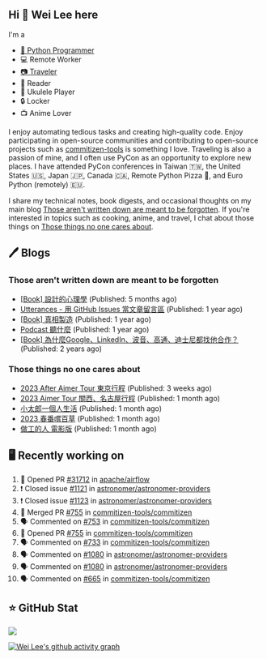 ## Hi 👋 Wei Lee here

I'm a

* [🐍 Python Programmer](https://pycon-note.wei-lee.me/)
* 💻 Remote Worker
* [📷 Traveler](https://travlog.wei-lee.me/)
* 📖 Reader
* 🎵 Ukulele Player
* 🔒 Locker
* 📺 Anime Lover

I enjoy automating tedious tasks and creating high-quality code. Enjoy participating in open-source communities and contributing to open-source projects such as [commitizen-tools](https://github.com/commitizen-tools) is something I love. Traveling is also a passion of mine, and I often use PyCon as an opportunity to explore new places. I have attended PyCon conferences in Taiwan 🇹🇼, the United States 🇺🇸, Japan 🇯🇵, Canada 🇨🇦, Remote Python Pizza 🍕, and Euro Python (remotely) 🇪🇺.

I share my technical notes, book digests, and occasional thoughts on my main blog [Those aren't written down are meant to be forgotten](https://blog.wei-lee.me/). If you're interested in topics such as cooking, anime, and travel, I chat about those things on [Those things no one cares about](https://travlog.wei-lee.me/).

## 🖊️ Blogs

### Those aren't written down are meant to be forgotten

* [[Book] 設計的心理學](https://blog.wei-lee.me/posts/book/2023/01/the-design-of-everyday-things) (Published: 5 months ago)
* [Utterances - 用 GitHub Issues 當文章留言區](https://blog.wei-lee.me/posts/tech/2022/02/use-github-issues-as-comment-system) (Published: 1 year ago)
* [[Book] 真相製造](https://blog.wei-lee.me/posts/book/2022/02/reality-is-business) (Published: 1 year ago)
* [Podcast 聽什麼](https://blog.wei-lee.me/posts/gossiping/2021/12/podcast-i-listen-to) (Published: 1 year ago)
* [[Book] 為什麼Google、LinkedIn、波音、高通、迪士尼都找他合作？](https://blog.wei-lee.me/posts/book/2021/12/pitch-anyting) (Published: 2 years ago)

### Those things no one cares about

* [2023 After Aimer Tour 東京行程](https://travlog.wei-lee.me/posts/travel/2023/05/2023-after-aimer-tour-tokyo-itinerary) (Published: 3 weeks ago)
* [2023 Aimer Tour 關西、名古屋行程](https://travlog.wei-lee.me/posts/travel/2023/05/2023-aimer-tour-kansai-nagoya-itinerary) (Published: 1 month ago)
* [小太郎一個人生活](https://travlog.wei-lee.me/posts/review/2023/05/kotaro-lives-alone) (Published: 1 month ago)
* [2023 春番嚐百草](https://travlog.wei-lee.me/posts/review/2023/04/what-i-will-watch-in-2023-sprint) (Published: 1 month ago)
* [做工的人 電影版](https://travlog.wei-lee.me/posts/review/2023/04/workers-the-movie) (Published: 1 month ago)

## 🖥️ Recently working on

1. 💪 Opened PR [#31712](https://github.com/apache/airflow/pull/31712) in [apache/airflow](https://github.com/apache/airflow)
2. ❗️ Closed issue [#1121](https://github.com/astronomer/astronomer-providers/issues/1121) in [astronomer/astronomer-providers](https://github.com/astronomer/astronomer-providers)
3. ❗️ Closed issue [#1123](https://github.com/astronomer/astronomer-providers/issues/1123) in [astronomer/astronomer-providers](https://github.com/astronomer/astronomer-providers)
4. 🎉 Merged PR [#755](https://github.com/commitizen-tools/commitizen/pull/755) in [commitizen-tools/commitizen](https://github.com/commitizen-tools/commitizen)
5. 🗣 Commented on [#753](https://github.com/commitizen-tools/commitizen/issues/753) in [commitizen-tools/commitizen](https://github.com/commitizen-tools/commitizen)
6. 💪 Opened PR [#755](https://github.com/commitizen-tools/commitizen/pull/755) in [commitizen-tools/commitizen](https://github.com/commitizen-tools/commitizen)
7. 🗣 Commented on [#733](https://github.com/commitizen-tools/commitizen/issues/733) in [commitizen-tools/commitizen](https://github.com/commitizen-tools/commitizen)
8. 🗣 Commented on [#1080](https://github.com/astronomer/astronomer-providers/issues/1080) in [astronomer/astronomer-providers](https://github.com/astronomer/astronomer-providers)
9. 🗣 Commented on [#1080](https://github.com/astronomer/astronomer-providers/issues/1080) in [astronomer/astronomer-providers](https://github.com/astronomer/astronomer-providers)
10. 🗣 Commented on [#665](https://github.com/commitizen-tools/commitizen/issues/665) in [commitizen-tools/commitizen](https://github.com/commitizen-tools/commitizen)


## ⭐ GitHub Stat
[![](https://github-readme-stats.vercel.app/api?username=Lee-W&show_icons=true&hide_title=true)](https://github.com/anuraghazra/github-readme-stats)

[![Wei Lee's github activity graph](https://github-readme-activity-graph.cyclic.app/graph?username=Lee-W&theme=dracula)](https://github.com/ashutosh00710/github-readme-activity-graph)
